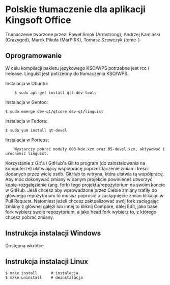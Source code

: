 Polskie tłumaczenie dla aplikacji Kingsoft Office
================================

Tłumaczenie tworzone przez: Paweł Smok (Armstrong), Andrzej Kamiński (Crazygod), Marek Pikuła (MarPiRK), Tomasz Szewczyk (tome-)

Oprogramowanie
--------------------------------------------------------------------------------
W celu kompilacji pakietu językowego KSO/WPS potrzebne jest rcc i lrelease.
Linguist jest potrzebny do tłumaczenia KSO/WPS.

Instalacja w Ubuntu:

        $ sudo apt-get install qt4-dev-tools

Instalacja w Gentoo:

	$ sudo emerge dev-qt/qtcore dev-qt/linguist
	
Instalacja w Fedora:

	$ sudo yum install qt-devel

Instalacja w Porteus:

        Wystarczy pobrać moduły 003-kde.xzm oraz 05-devel.xzm, aktywować i uruchomić linguist.


Korzystanie z Git'a i GitHub'a
Git to program (do zainstalowania na komputerze) ułatwiający współpracę poprzez łączenie zmian i treści dodanych przez wiele osób. GitHub to witryna, która ułatwia tą współpracę.
Aby móc dokonywać zmiany w danym projekcie powinieneś utworzyć kopię-rozgałęzienie (ang. fork) tego projektu/repozytorium na swoim koncie w GitHub. Jeśli chcesz aby wprowadzone przez Ciebie zmiany trafiły do głównego repozytorium to musisz poprosić o zaciągnięcie zmian klikając w Pull Request. Natomiast jeżeli chcesz zaktualizować swój fork zaciągając zmiany z głównej gałęzi lub innej to  kliknij Compare, dalej Edit, jako base fork wybierz swoje repozytorium, a jako head fork wybierz to, z którego chcesz pobrać zmiany.   


Instrukcja instalacji Windows
--------------------------------------------------------------------------------
Dostępna wkrótce.

Instrukcja instalacji Linux
--------------------------------------------------------------------------------
	$ make install		# instalacja
	$ make uninstall	# deinstalacja
